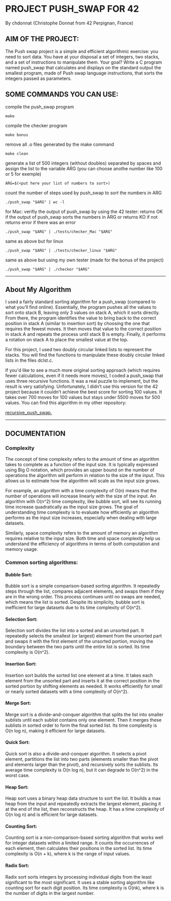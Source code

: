 # PROJECT PUSH_SWAP FOR 42
By chdonnat (Christophe Donnat from 42 Perpignan, France)

## AIM OF THE PROJECT:

The Push swap project is a simple and efficient algorithmic exercise:
you need to sort data.
You have at your disposal a set of integers, two stacks,
and a set of instructions to manipulate them.
Your goal? Write a C program named push_swap that calculates
and displays on the standard output the smallest program,
made of Push swap language instructions, that sorts the integers passed as parameters.

## SOME COMMANDS YOU CAN USE:

compile the push_swap program

	make

compile the checker program

	make bonus

remove all .o files generated by the make command

	make clean

generate a list of 500 integers (without doubles) separated by spaces
and assign the list to the variable ARG
(you can choose anothe number like 100 or 5 for exemple)
 
	ARG=$(<put here your list of numbers to sort>)

count the number of steps used by push_swap to sort the numbers in ARG

	./push_swap "$ARG" | wc -l
 
for Mac:
verifiy the output of push_swap by using the 42 tester:
returns OK if the output of push_swap sorts the numbers in ARG
or returns KO if not
returns error if there was an error

	./push_swap "$ARG" | ./tests/checker_Mac "$ARG"

same as above but for linux

	./push_swap "$ARG" | ./tests/checker_linux "$ARG"

same as above but using my own tester (made for the bonus of the project)

	./push_swap "$ARG" | ./checker "$ARG"

 ---

## About My Algorithm
I used a fairly standard sorting algorithm for a push_swap (compared to what you'll find online). Essentially, the program pushes all the values to sort onto stack B, leaving only 3 values on stack A, which it sorts directly.
From there, the program identifies the value to bring back to the correct position in stack A (similar to insertion sort) by choosing the one that requires the fewest moves. It then moves that value to the correct position in stack A and repeats the process until stack B is empty.
Finally, it performs a rotation on stack A to place the smallest value at the top.

For this project, I used two doubly circular linked lists to represent the stacks.
You will find the functions to manipulate these doubly circular linked lists in the files dclst.c.

If you'd like to see a much more original sorting approach (which requires fewer calculations, even if it needs more moves), I coded a push_swap that uses three recursive functions. It was a real puzzle to implement, but the result is very satisfying. Unfortunately, I didn’t use this version for the 42 project because it couldn’t achieve the best score for sorting 100 values. It takes over 700 moves for 100 values but stays under 5500 moves for 500 values.
You can find this algorithm in my other repository:

[recursive_push_swap.
](https://github.com/donnatchris/recursive_push_swap)

---

## DOCUMENTATION

### Complexity

The concept of time complexity refers to the amount of time an algorithm takes to complete as a function of the input size.
It is typically expressed using Big O notation, which provides an upper bound on the number of operations the algorithm will perform in relation to the size of the input.
This allows us to estimate how the algorithm will scale as the input size grows.

For example, an algorithm with a time complexity of O(n) means that the number of operations will increase linearly with the size of the input.
An algorithm with O(n^2) time complexity, like bubble sort, will see its running time increase quadratically as the input size grows.
The goal of understanding time complexity is to evaluate how efficiently an algorithm performs as the input size increases, especially when dealing with large datasets.

Similarly, space complexity refers to the amount of memory an algorithm requires relative to the input size. Both time and space complexity help us understand the efficiency of algorithms in terms of both computation and memory usage.

### Common sorting algorithms:

#### Bubble Sort:
Bubble sort is a simple comparison-based sorting algorithm.
It repeatedly steps through the list, compares adjacent elements, and swaps them if they are in the wrong order.
This process continues until no swaps are needed, which means the list is sorted.
Despite its simplicity, bubble sort is inefficient for large datasets due to its time complexity of O(n^2).

#### Selection Sort:
Selection sort divides the list into a sorted and an unsorted part.
It repeatedly selects the smallest (or largest) element from the unsorted part and swaps it with the first element of the unsorted portion,
moving the boundary between the two parts until the entire list is sorted.
Its time complexity is O(n^2).

#### Insertion Sort:
Insertion sort builds the sorted list one element at a time.
It takes each element from the unsorted part and inserts it at the correct position in the sorted portion by shifting elements as needed.
It works efficiently for small or nearly sorted datasets with a time complexity of O(n^2).

#### Merge Sort:
Merge sort is a divide-and-conquer algorithm that splits the list into smaller sublists until each sublist contains only one element.
Then it merges these sublists in sorted order to form the final sorted list.
Its time complexity is O(n log n), making it efficient for large datasets.

#### Quick Sort:
Quick sort is also a divide-and-conquer algorithm.
It selects a pivot element, partitions the list into two parts (elements smaller than the pivot and elements larger than the pivot), and recursively sorts the sublists.
Its average time complexity is O(n log n), but it can degrade to O(n^2) in the worst case.

#### Heap Sort:
Heap sort uses a binary heap data structure to sort the list.
It builds a max heap from the input and repeatedly extracts the largest element, placing it at the end of the list, then reconstructs the heap.
It has a time complexity of O(n log n) and is efficient for large datasets.

#### Counting Sort:
Counting sort is a non-comparison-based sorting algorithm that works well for integer datasets within a limited range.
It counts the occurrences of each element, then calculates their positions in the sorted list.
Its time complexity is O(n + k), where k is the range of input values.

#### Radix Sort:
Radix sort sorts integers by processing individual digits from the least significant to the most significant.
It uses a stable sorting algorithm like counting sort for each digit position.
Its time complexity is O(nk), where k is the number of digits in the largest number.
